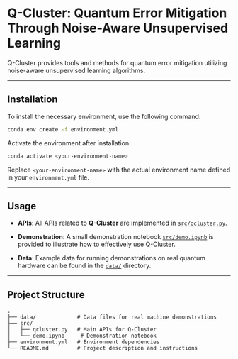 
# Q-Cluster: Quantum Error Mitigation Through Noise-Aware Unsupervised Learning

Q-Cluster provides tools and methods for quantum error mitigation utilizing noise-aware unsupervised learning algorithms.

---

## Installation

To install the necessary environment, use the following command:

```bash
conda env create -f environment.yml
```

Activate the environment after installation:

```bash
conda activate <your-environment-name>
```

Replace `<your-environment-name>` with the actual environment name defined in your `environment.yml` file.

---

## Usage

- **APIs**: All APIs related to **Q-Cluster** are implemented in [`src/qcluster.py`](src/qcluster.py).

- **Demonstration**: A small demonstration notebook [`src/demo.ipynb`](src/demo.ipynb) is provided to illustrate how to effectively use Q-Cluster.

- **Data**: Example data for running demonstrations on real quantum hardware can be found in the [`data/`](data/) directory.

---

## Project Structure

```
.
├── data/             # Data files for real machine demonstrations
├── src/
│   ├── qcluster.py   # Main APIs for Q-Cluster
│   └── demo.ipynb     # Demonstration notebook
├── environment.yml   # Environment dependencies
└── README.md         # Project description and instructions
```


